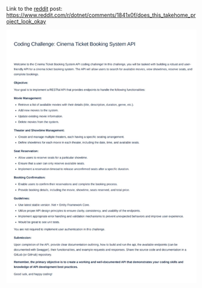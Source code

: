 Link to the [reddit](https://www.reddit.com) post:
https://www.reddit.com/r/dotnet/comments/1841x0f/does_this_takehome_project_look_okay

![Task description](task_description.jpg)
